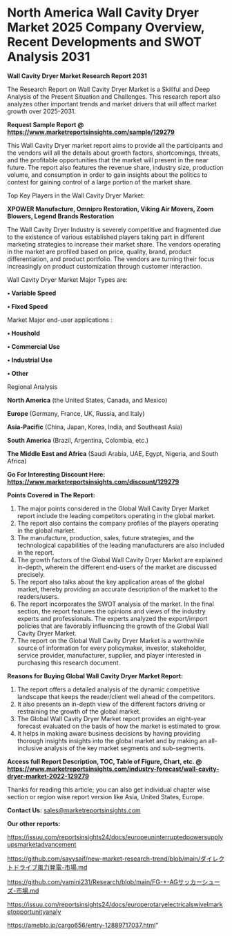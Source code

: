 # North America Wall Cavity Dryer Market 2025 Company Overview, Recent Developments and SWOT Analysis 2031

<strong>Wall Cavity Dryer Market Research Report 2031</strong>

The Research Report on Wall Cavity Dryer Market is a Skillful and Deep Analysis of the Present Situation and Challenges. This research report also analyzes other important trends and market drivers that will affect market growth over 2025-2031.

<strong>Request Sample Report @ <a href=https://www.marketreportsinsights.com/sample/129279>https://www.marketreportsinsights.com/sample/129279</a></strong>

This Wall Cavity Dryer market report aims to provide all the participants and the vendors will all the details about growth factors, shortcomings, threats, and the profitable opportunities that the market will present in the near future. The report also features the revenue share, industry size, production volume, and consumption in order to gain insights about the politics to contest for gaining control of a large portion of the market share.

Top Key Players in the Wall Cavity Dryer Market:

<strong>XPOWER Manufacture, Omnipro Restoration, Viking Air Movers, Zoom Blowers, Legend Brands Restoration</strong>

The Wall Cavity Dryer Industry is severely competitive and fragmented due to the existence of various established players taking part in different marketing strategies to increase their market share. The vendors operating in the market are profiled based on price, quality, brand, product differentiation, and product portfolio. The vendors are turning their focus increasingly on product customization through customer interaction.

Wall Cavity Dryer Market Major Types are:

<strong>• Variable Speed

• Fixed Speed</strong>

Market Major end-user applications :

<strong>• Houshold

• Commercial Use

• Industrial Use

• Other</strong>

Regional Analysis

</u><strong><b>North America</b></strong> (the United States, Canada, and Mexico)

<strong><b>Europe </b></strong>(Germany, France, UK, Russia, and Italy)

<strong><b>Asia-Pacific</b></strong> (China, Japan, Korea, India, and Southeast Asia)

<strong><b>South America</b></strong> (Brazil, Argentina, Colombia, etc.)

<strong><b>The Middle East and Africa</b></strong> (Saudi Arabia, UAE, Egypt, Nigeria, and South Africa)

<strong>Go For Interesting Discount Here: <a href=https://www.marketreportsinsights.com/discount/129279>https://www.marketreportsinsights.com/discount/129279</a></strong>

<strong>Points Covered in The Report:</strong>
<ol>
  <li>The major points considered in the Global Wall Cavity Dryer Market report include the leading competitors operating in the global market.</li>
  <li>The report also contains the company profiles of the players operating in the global market.</li>
  <li>The manufacture, production, sales, future strategies, and the technological capabilities of the leading manufacturers are also included in the report.</li>
  <li>The growth factors of the Global Wall Cavity Dryer Market are explained in-depth, wherein the different end-users of the market are discussed precisely.</li>
  <li>The report also talks about the key application areas of the global market, thereby providing an accurate description of the market to the readers/users.</li>
  <li>The report incorporates the SWOT analysis of the market. In the final section, the report features the opinions and views of the industry experts and professionals. The experts analyzed the export/import policies that are favorably influencing the growth of the Global Wall Cavity Dryer Market.</li>
  <li>The report on the Global Wall Cavity Dryer Market is a worthwhile source of information for every policymaker, investor, stakeholder, service provider, manufacturer, supplier, and player interested in purchasing this research document.</li>
</ol>
<strong>Reasons for Buying Global Wall Cavity Dryer Market Report:</strong>

<ol>
  <li>The report offers a detailed analysis of the dynamic competitive landscape that keeps the reader/client well ahead of the competitors.</li>
  <li>It also presents an in-depth view of the different factors driving or restraining the growth of the global market.</li>
  <li>The Global Wall Cavity Dryer Market report provides an eight-year forecast evaluated on the basis of how the market is estimated to grow.</li>
  <li>It helps in making aware business decisions by having providing thorough insights insights into the global market and by making an all-inclusive analysis of the key market segments and sub-segments.</li>
</ol>
<strong>Access full Report Description, TOC, Table of Figure, Chart, etc. @ <a href=https://www.marketreportsinsights.com/industry-forecast/wall-cavity-dryer-market-2022-129279>https://www.marketreportsinsights.com/industry-forecast/wall-cavity-dryer-market-2022-129279</a></strong>


Thanks for reading this article; you can also get individual chapter wise section or region wise report version like Asia, United States, Europe.

<strong>Contact Us:</strong>
sales@marketreportsinsights.com

<strong>Our other reports:</strong>

<a href=https://issuu.com/reportsinsights24/docs/europeuninterruptedpowersupplyupsmarketadvancement>https://issuu.com/reportsinsights24/docs/europeuninterruptedpowersupplyupsmarketadvancement</a>

<a href=https://github.com/sayysaif/new-market-research-trend/blob/main/ダイレクトドライブ風力発電-市場.md>https://github.com/sayysaif/new-market-research-trend/blob/main/ダイレクトドライブ風力発電-市場.md</a>

<a href=https://github.com/yamini231/Research/blob/main/FG-+-AGサッカーシューズ-市場.md>https://github.com/yamini231/Research/blob/main/FG-+-AGサッカーシューズ-市場.md</a>

<a href=https://issuu.com/reportsinsights24/docs/europerotaryelectricalswivelmarketopportunityanaly>https://issuu.com/reportsinsights24/docs/europerotaryelectricalswivelmarketopportunityanaly</a>

<a href=https://ameblo.jp/cargo656/entry-12889717037.html>https://ameblo.jp/cargo656/entry-12889717037.html</a>"
